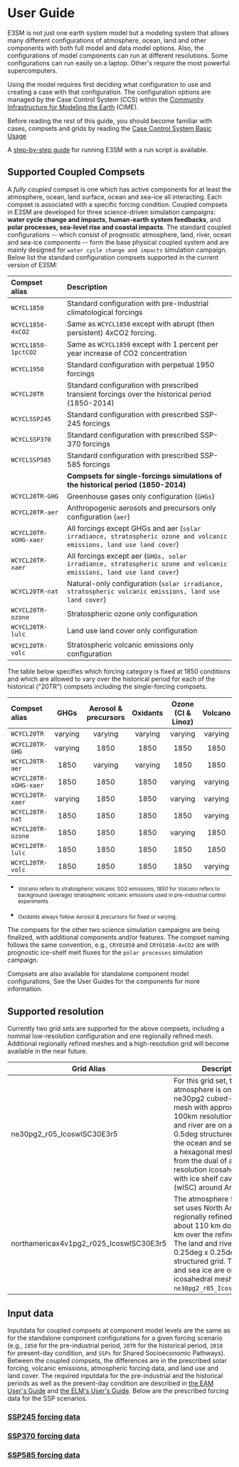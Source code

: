 # User Guide

E3SM is not just one earth system model but a modeling system that allows
many different configurations of atmosphere, ocean, land and other
components with both full model and data model options. Also, the configurations of model
components can run at different resolutions.  Some configurations
can run easily on a laptop.  Other's require the most powerful
supercomputers.

Using the model requires first deciding what configuration to use and creating
a case with that configuration.
The configuration options are managed by the Case Control System (CCS)
within the
[Community Infrastructure for Modeling the Earth](https://esmci.github.io/cime/versions/master/html/what_cime/index.html) (CIME).

Before reading the rest of this guide, you should become familiar with
cases, compsets and grids by reading the
[Case Control System Basic Usage](https://esmci.github.io/cime/versions/master/html/users_guide/index.html#case-control-system-part-1-basic-usage)

A [step-by-step guide](https://docs.e3sm.org/running-e3sm-guide/) for running E3SM with a run script
is available.

## Supported Coupled Compsets

A *fully coupled* compset is one which has active components for at least the atmosphere, ocean, land surface, ocean and
sea-ice all interacting.  Each compset is associated with a specific forcing condition.
Coupled compsets in E3SM are developed  for three science-driven simulation campaigns:  **water cycle change and impacts**, **human-earth system feedbacks**, and **polar processes, sea-level rise and coastal impacts**. The standard coupled configurations -- which consist of prognostic atmosphere, land, river, ocean and sea-ice components -- form the base physical coupled system and are mainly designed for `water cycle change and impacts` simulation campaign.
Below list the standard configuration compsets supported in the current version of E3SM:

|Compset alias | Description |
|:-----------  |:----------- |
|`WCYCL1850` | Standard configuration with pre-industrial climatological forcings |
|`WCYCL1850-4xCO2` | Same as `WCYCL1850` except with abrupt (then persistent) 4xCO2 forcing. |
|`WCYCL1850-1pctCO2` | Same as `WCYCL1850` except with 1 percent per year increase of CO2 concentration |
|`WCYCL1950` | Standard configuration with perpetual 1950 forcings |
|`WCYCL20TR` | Standard configuration with prescribed transient forcings over the historical period (1850-2014) |
|`WCYCLSSP245` | Standard configuration with prescribed SSP-245 forcings |
|`WCYCLSSP370` | Standard configuration with prescribed SSP-370 forcings |
|`WCYCLSSP585` | Standard configuration with prescribed SSP-585 forcings |
| | **Compsets for single-forcings simulations of the historical period (1850-2014)** |
|`WCYCL20TR-GHG` | Greenhouse gases only configuration (`GHGs`)|
|`WCYCL20TR-aer` | Anthropogenic aerosols and precursors only configuration (`aer`)|
|`WCYCL20TR-xGHG-xaer` | All forcings except GHGs and aer (`solar irradiance, stratospheric ozone and volcanic emissions, land use land cover`) |
|`WCYCL20TR-xaer` | All forcings except aer (`GHGs, solar irradiance, stratospheric ozone and volcanic emissions, land use land cover`) |
|`WCYCL20TR-nat` | Natural-only configuration (`solar irradiance, stratospheric volcanic emissions, land use land cover`) |
|`WCYCL20TR-ozone` | Stratospheric ozone only configuration |
|`WCYCL20TR-lulc` | Land use land cover only configuration |
|`WCYCL20TR-volc` | Stratospheric volcanic emissions only configuration |

The table below specifies which forcing category is fixed at 1850 conditions and which are allowed to vary over the historical period
for each of the historical ("20TR") compsets including the single-forcing compsets.

|Compset alias  |  GHGs    | Aerosol & precursors | Oxidants | Ozone (CI & Linoz) | Volcano | Solar   |  Land Use & ndep/popdensa |
|:------------  |:-----:   | :---:                | :---:    | :---:              | :---:   | :---:   | :---:   |
|`WCYCL20TR`    | varying       | varying         | varying  | varying            | varying | varying | varying |
|`WCYCL20TR-GHG`| varying       | 1850            | 1850     | 1850               | 1850    | 1850    | 1850    |
|`WCYCL20TR-aer`| 1850          | varying         | varying  | 1850               | 1850    | 1850    | 1850    |
|`WCYCL20TR-xGHG-xaer`| 1850    | 1850            | 1850     | varying            | varying | varying | varying |
|`WCYCL20TR-xaer`| varying      | 1850            | 1850     | varying            | varying | varying | varying |
|`WCYCL20TR-nat`| 1850          | 1850            | 1850     | 1850               | varying | varying | 1850    |
|`WCYCL20TR-ozone`| 1850        | 1850            | 1850     | varying            | 1850    | 1850    | 1850    |
|`WCYCL20TR-lulc`| 1850         | 1850            | 1850     | 1850               | 1850    | 1850    | varying |
|`WCYCL20TR-volc`| 1850         | 1850            | 1850     | 1850               | varying | 1850    | 1850    |

<!-- markdownlint-disable-next-line MD033 -->
- <sub> *Volcano* refers to stratospheric volcanic SO2 emissions; *1850* for *Volcano* refers to background (average) stratospheric volcanic emissions used in pre-industrial control experiments</sub>
<!-- markdownlint-disable-next-line MD033 -->
- <sub> *Oxidants* always follow *Aerosol & precursors* for fixed or varying.</sub>

The compsets for the other two science simulation campaigns are being finalized, with additional components and/or features.
The compset naming follows the same convention, e.g., `CRYO1850` and `CRYO1850-4xCO2` are with prognostic ice-shelf melt fluxes for the `polar processes` simulation campaign.

Compsets are also available for standalone component model configurations, See the User Guides for the components for more information.

## Supported resolution

Currently two grid sets are supported for the above compsets, including a nominal low-resolution configuration and one regionally refined mesh. Additional regionally refined meshes and a high-resolution grid will become available in the near future.

| Grid Alias  |  Description  |
| ----------- |  ------------ |
|ne30pg2_r05_IcoswISC30E3r5 | For this grid set, the atmosphere is on the ne30pg2 cubed-sphere mesh with approximately 100km resolution, the land and river are on a 0.5deg x 0.5deg structured grid, and the ocean and sea ice are on a hexagonal mesh derived from the dual of a 30km resolution icosahedral mesh with ice shelf cavities (wISC) around Antarctica.|
|northamericax4v1pg2_r025_IcoswISC30E3r5 | The atmosphere for this grid set uses North America regionally refined mesh from about 110 km down to 25 km over the refined region. The land and river are on 0.25deg x 0.25deg structured grid. The ocean and sea ice are on the same icosahedral mesh as for `ne30pg2_r05_IcoswISC30E3r5`.|

## Input data

Inputdata for coupled compsets at component model levels are the same as for the standalone component configurations
for a given forcing scenario (e.g., `1850` for the pre-industrial period,  `20TR` for the historical period, `2010`
for present-day condition, and `SSPs` for Shared Socioeconomic Pathways).
Between the coupled compsets, the differences are in the prescribed solar forcing, volcanic emissions,
atmospheric forcing data, and land use and land cover. The required inputdata for the pre-industrial and the historical periods
as well as the present-day condition are described in [the EAM User's Guide](https://e3sm-project.github.io/E3SM/EAM) and
[the ELM's User's Guide](https://e3sm-project.github.io/E3SM/ELM). Below are the prescribed forcing data for the SSP scenarios.

### [SSP245 forcing data](ssp245-forcings.md)

### [SSP370 forcing data](ssp370-forcings.md)

### [SSP585 forcing data](ssp585-forcings.md)
